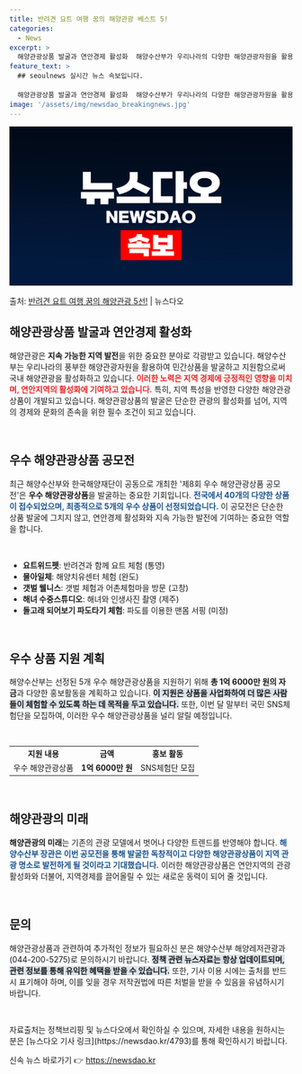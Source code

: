 ```yaml
---
title: 반려견 요트 여행 꿈의 해양관광 베스트 5!
categories:
  - News
excerpt: >
  해양관광상품 발굴과 연안경제 활성화  해양수산부가 우리나라의 다양한 해양관광자원을 활용하여 민간상품을 발굴하…
feature_text: >
  ## seoulnews 실시간 뉴스 속보입니다.

  해양관광상품 발굴과 연안경제 활성화  해양수산부가 우리나라의 다양한 해양관광자원을 활용하여 민간상품을 발굴하…
image: '/assets/img/newsdao_breakingnews.jpg'
---
```


![뉴스다오 속보](/assets/img/newsdao_breakingnews.jpg)

<p>출처: <a href="https://newsdao.kr/4793" rel="dofollow">반려견 요트 여행 꿈의 해양관광 5선!</a> | 뉴스다오</p>

<h2 data-ke-size="size26">해양관광상품 발굴과 연안경제 활성화</h2>

<p data-ke-size="size16">해양관광은 <b>지속 가능한 지역 발전</b>을 위한 중요한 분야로 각광받고 있습니다. 해양수산부는 우리나라의 풍부한 해양관광자원을 활용하여 민간상품을 발굴하고 지원함으로써 국내 해양관광을 활성화하고 있습니다. <b><span style="color: #ee2323;">이러한 노력은 지역 경제에 긍정적인 영향을 미치며, 연안지역의 활성화에 기여하고 있습니다.</span></b> 특히, 지역 특성을 반영한 다양한 해양관광상품이 개발되고 있습니다. 해양관광상품의 발굴은 단순한 관광의 활성화를 넘어, 지역의 경제와 문화의 존속을 위한 필수 조건이 되고 있습니다.</p>

<p data-ke-size="size16">&nbsp;</p>

<h2 data-ke-size="size26">우수 해양관광상품 공모전</h2>

<p data-ke-size="size16">최근 해양수산부와 한국해양재단이 공동으로 개최한 '제8회 우수 해양관광상품 공모전'은 <b>우수 해양관광상품</b>을 발굴하는 중요한 기회입니다. <b><span style="color: #1a5490;">전국에서 40개의 다양한 상품이 접수되었으며, 최종적으로 5개의 우수 상품이 선정되었습니다.</span></b> 이 공모전은 단순한 상품 발굴에 그치지 않고, 연안경제 활성화와 지속 가능한 발전에 기여하는 중요한 역할을 합니다.</p>

<p data-ke-size="size16">&nbsp;</p>

<ul>
  <li><b>요트위드펫</b>: 반려견과 함께 요트 체험 (통영)</li>
  <li><b>물아일체</b>: 해양치유센터 체험 (완도)</li>
  <li><b>갯벌 웰니스</b>: 갯벌 체험과 어촌체험마을 방문 (고창)</li>
  <li><b>해녀 수중스튜디오</b>: 해녀와 인생사진 촬영 (제주)</li>
  <li><b>돌고래 되어보기 파도타기 체험</b>: 파도를 이용한 맨몸 서핑 (미정)</li>
</ul>

<p data-ke-size="size16">&nbsp;</p>

<h2 data-ke-size="size26">우수 상품 지원 계획</h2>

<p data-ke-size="size16">해양수산부는 선정된 5개 우수 해양관광상품을 지원하기 위해 <b>총 1억 6000만 원의 자금</b>과 다양한 홍보활동을 계획하고 있습니다. <b><span style="background-color: #21538527;">이 지원은 상품을 사업화하여 더 많은 사람들이 체험할 수 있도록 하는 데 목적을 두고 있습니다.</span></b> 또한, 이번 달 말부터 국민 SNS체험단을 모집하여, 이러한 우수 해양관광상품을 널리 알릴 예정입니다.</p>

<p data-ke-size="size16">&nbsp;</p>

<table style="width:100%; border-collapse:collapse;">
  <tr>
    <td style="text-align: center; height: 17px;"><b>지원 내용</b></td>
    <td style="text-align: center; height: 17px;"><b>금액</b></td>
    <td style="text-align: center; height: 17px;"><b>홍보 활동</b></td>
  </tr>
  <tr>
    <td style="text-align: center; height: 17px;">우수 해양관광상품</td>
    <td style="text-align: center; height: 17px;"><b>1억 6000만 원</b></td>
    <td style="text-align: center; height: 17px;">SNS체험단 모집</td>
  </tr>
</table>

<p data-ke-size="size16">&nbsp;</p>

<h2 data-ke-size="size26">해양관광의 미래</h2>

<p data-ke-size="size16"><b>해양관광의 미래</b>는 기존의 관광 모델에서 벗어나 다양한 트렌드를 반영해야 합니다. <b><span style="color: #1a5490;">해양수산부 장관은 이번 공모전을 통해 발굴한 독창적이고 다양한 해양관광상품이 지역 관광 명소로 발전하게 될 것이라고 기대했습니다.</span></b> 이러한 해양관광상품은 연안지역의 관광 활성화와 더불어, 지역경제를 끌어올릴 수 있는 새로운 동력이 되어 줄 것입니다.</p>

<p data-ke-size="size16">&nbsp;</p>

<h2 data-ke-size="size26">문의</h2>

<p data-ke-size="size16">해양관광상품과 관련하여 추가적인 정보가 필요하신 분은 해양수산부 해양레저관광과(044-200-5275)로 문의하시기 바랍니다. <b><span style="background-color: #21538527;">정책 관련 뉴스자료는 항상 업데이트되며, 관련 정보를 통해 유익한 혜택을 받을 수 있습니다.</span></b> 또한, 기사 이용 시에는 출처를 반드시 표기해야 하며, 이를 잊을 경우 저작권법에 따른 처벌을 받을 수 있음을 유념하시기 바랍니다.</p>

<p data-ke-size="size16">&nbsp;</p>

<p data-ke-size="size16">자료출처는 정책브리핑 및 뉴스다오에서 확인하실 수 있으며, 자세한 내용을 원하시는 분은 [뉴스다오 기사 링크](https://newsdao.kr/4793)를 통해 확인하시기 바랍니다.</p> 

신속 뉴스 바로가기 👉 <a href="https://newsdao.kr" rel="dofollow">https://newsdao.kr</a>


